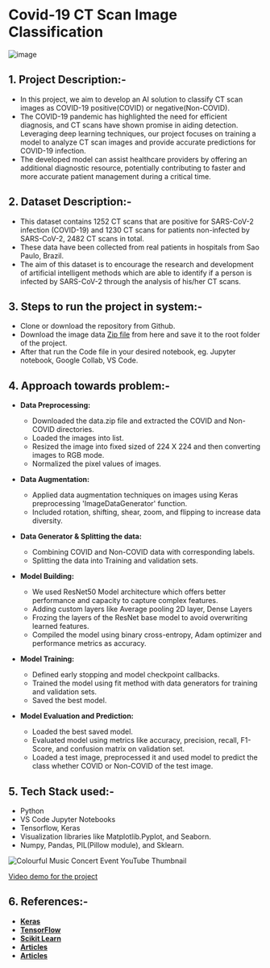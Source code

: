 # **Covid-19 CT Scan Image Classification**

![image](https://github.com/piyush8227/FullStack/assets/78916771/979369f8-93ec-474c-af96-c9945fecd898)

## **1. Project Description:-**
* In this project, we aim to develop an AI solution to classify CT scan images as COVID-19 positive(COVID) or negative(Non-COVID). 
* The COVID-19 pandemic has highlighted the need for efficient diagnosis, and CT scans have shown promise in aiding detection. Leveraging deep learning techniques, our project focuses on training a model to analyze CT scan images and provide accurate predictions for COVID-19 infection.
* The developed model can assist healthcare providers by offering an additional diagnostic resource, potentially contributing to faster and more accurate patient management during a critical time.

## **2. Dataset Description:-**
* This dataset contains 1252 CT scans that are positive for SARS-CoV-2 infection (COVID-19) and 1230 CT scans for patients non-infected by SARS-CoV-2, 2482 CT scans in total. 
* These data have been collected from real patients in hospitals from Sao Paulo, Brazil. 
* The aim of this dataset is to encourage the research and development of artificial intelligent methods which are able to identify if a person is infected by SARS-CoV-2 through the analysis of his/her CT scans.

## **3. Steps to run the project in system:-**
* Clone or download the repository from Github.
* Download the image data [Zip file](https://drive.google.com/file/d/1iqtiC9krc44QbLFDH0XsElI5cHoy4P56/view?usp=sharing) from here and save it to the root folder of the project.
* After that run the Code file in your desired notebook, eg. Jupyter notebook, Google Collab, VS Code.

## **4. Approach towards problem:-**

  * **Data Preprocessing:**
    * Downloaded the data.zip file and extracted the COVID and Non-COVID directories.
    * Loaded the images into list.
    * Resized the image into fixed sized of 224 X 224 and then converting images to RGB mode.
    * Normalized the pixel values of images.
  
  * **Data Augmentation:**
    * Applied data augmentation techniques on images using Keras preprocessing 'ImageDataGenerator' function.
    * Included rotation, shifting, shear, zoom, and flipping to increase data diversity.
  
  * **Data Generator & Splitting the data:**
    * Combining COVID and Non-COVID data with corresponding labels.
    * Splitting the data into Training and validation sets.
  
  * **Model Building:**
    * We used ResNet50 Model architecture which offers better performance and capacity to capture complex features.
    * Adding custom layers like Average pooling 2D layer, Dense Layers
    * Frozing the layers of the ResNet base model to avoid overwriting learned features.
    * Compiled the model using binary cross-entropy, Adam optimizer and performance metrics as accuracy.
  
  * **Model Training:**
    * Defined early stopping and model checkpoint callbacks.
    * Trained the model using fit method with data generators for training and validation sets.
    * Saved the best model.
  
  * **Model Evaluation and Prediction:**
    * Loaded the best saved model.
    * Evaluated model using metrics like accuracy, precision, recall, F1-Score, and confusion matrix on validation set.
    * Loaded a test image, preprocessed it and used model to predict the class whether COVID or Non-COVID of the test image.
   
## **5. Tech Stack used:-**
* Python
* VS Code Jupyter Notebooks
* Tensorflow, Keras
* Visualization libraries like Matplotlib.Pyplot, and Seaborn.
* Numpy, Pandas, PIL(Pillow module), and Sklearn.


![Colourful Music Concert Event YouTube Thumbnail](https://github.com/piyush8227/FullStack/assets/78916771/2525babb-adfb-486c-8280-e39ed09ab535)

[Video demo for the project](https://youtu.be/Ir-0eR5ZO00)

## **6. References:-**
* **[Keras](https://keras.io/api/)**
* **[TensorFlow](https://www.tensorflow.org/)**
* **[Scikit Learn](https://scikit-learn.org/stable/)**
* **[Articles](https://www.sciencedirect.com/science/article/pii/S1746809422007224)**
* **[Articles](https://www.nature.com/articles/s41598-021-93832-2)**
